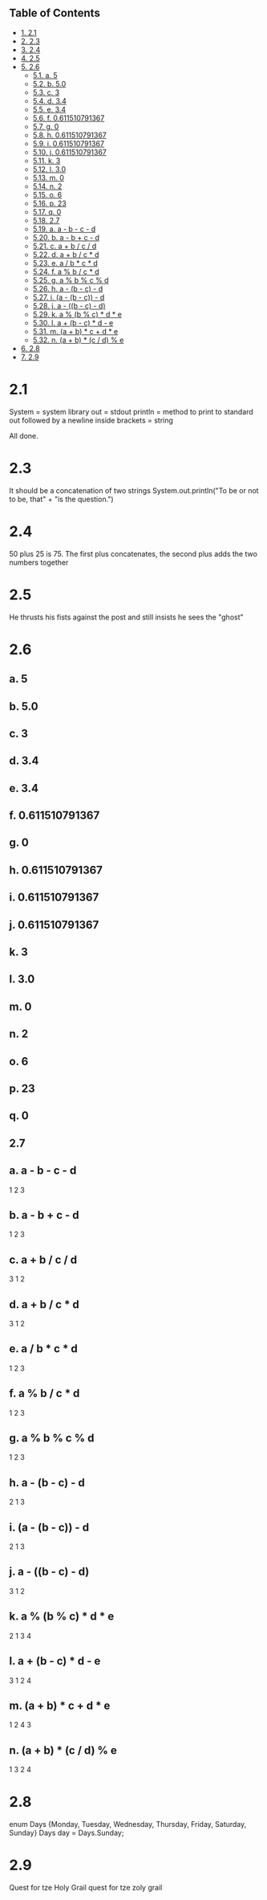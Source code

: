 <div id="table-of-contents">
<h2>Table of Contents</h2>
<div id="text-table-of-contents">
<ul>
<li><a href="#sec-1">1. 2.1</a></li>
<li><a href="#sec-2">2. 2.3</a></li>
<li><a href="#sec-3">3. 2.4</a></li>
<li><a href="#sec-4">4. 2.5</a></li>
<li><a href="#sec-5">5. 2.6</a>
<ul>
<li><a href="#sec-5-1">5.1. a. 5</a></li>
<li><a href="#sec-5-2">5.2. b. 5.0</a></li>
<li><a href="#sec-5-3">5.3. c. 3</a></li>
<li><a href="#sec-5-4">5.4. d. 3.4</a></li>
<li><a href="#sec-5-5">5.5. e. 3.4</a></li>
<li><a href="#sec-5-6">5.6. f. 0.611510791367</a></li>
<li><a href="#sec-5-7">5.7. g. 0</a></li>
<li><a href="#sec-5-8">5.8. h. 0.611510791367</a></li>
<li><a href="#sec-5-9">5.9. i. 0.611510791367</a></li>
<li><a href="#sec-5-10">5.10. j. 0.611510791367</a></li>
<li><a href="#sec-5-11">5.11. k. 3</a></li>
<li><a href="#sec-5-12">5.12. l. 3.0</a></li>
<li><a href="#sec-5-13">5.13. m. 0</a></li>
<li><a href="#sec-5-14">5.14. n. 2</a></li>
<li><a href="#sec-5-15">5.15. o. 6</a></li>
<li><a href="#sec-5-16">5.16. p. 23</a></li>
<li><a href="#sec-5-17">5.17. q. 0</a></li>
<li><a href="#sec-5-18">5.18. 2.7</a></li>
<li><a href="#sec-5-19">5.19. a. a - b - c - d</a></li>
<li><a href="#sec-5-20">5.20. b. a - b + c - d</a></li>
<li><a href="#sec-5-21">5.21. c. a + b / c / d</a></li>
<li><a href="#sec-5-22">5.22. d. a + b / c * d</a></li>
<li><a href="#sec-5-23">5.23. e. a / b * c * d</a></li>
<li><a href="#sec-5-24">5.24. f. a % b / c * d</a></li>
<li><a href="#sec-5-25">5.25. g. a % b % c % d</a></li>
<li><a href="#sec-5-26">5.26. h. a - (b - c) - d</a></li>
<li><a href="#sec-5-27">5.27. i. (a - (b - c)) - d</a></li>
<li><a href="#sec-5-28">5.28. j. a - ((b - c) - d)</a></li>
<li><a href="#sec-5-29">5.29. k. a % (b % c) * d * e</a></li>
<li><a href="#sec-5-30">5.30. l. a + (b - c) * d - e</a></li>
<li><a href="#sec-5-31">5.31. m. (a + b) * c + d * e</a></li>
<li><a href="#sec-5-32">5.32. n. (a + b) * (c / d) % e</a></li>
</ul>
</li>
<li><a href="#sec-6">6. 2.8</a></li>
<li><a href="#sec-7">7. 2.9</a></li>
</ul>
</div>
</div>

# 2.1<a id="sec-1" name="sec-1"></a>

System = system library
out = stdout
println = method to print to standard out followed by a newline
inside brackets = string

All done.

# 2.3<a id="sec-2" name="sec-2"></a>

It should be a concatenation of two strings
System.out.println("To be or not to be, that" +
                   "is the question.")

# 2.4<a id="sec-3" name="sec-3"></a>

50 plus 25 is 75.
The first plus concatenates, the second plus adds the two numbers together

# 2.5<a id="sec-4" name="sec-4"></a>

He thrusts his fists
   against the post
and still insists
   he sees the "ghost"

# 2.6<a id="sec-5" name="sec-5"></a>

## a. 5<a id="sec-5-1" name="sec-5-1"></a>

## b. 5.0<a id="sec-5-2" name="sec-5-2"></a>

## c. 3<a id="sec-5-3" name="sec-5-3"></a>

## d. 3.4<a id="sec-5-4" name="sec-5-4"></a>

## e. 3.4<a id="sec-5-5" name="sec-5-5"></a>

## f. 0.611510791367<a id="sec-5-6" name="sec-5-6"></a>

## g. 0<a id="sec-5-7" name="sec-5-7"></a>

## h. 0.611510791367<a id="sec-5-8" name="sec-5-8"></a>

## i. 0.611510791367<a id="sec-5-9" name="sec-5-9"></a>

## j. 0.611510791367<a id="sec-5-10" name="sec-5-10"></a>

## k. 3<a id="sec-5-11" name="sec-5-11"></a>

## l. 3.0<a id="sec-5-12" name="sec-5-12"></a>

## m. 0<a id="sec-5-13" name="sec-5-13"></a>

## n. 2<a id="sec-5-14" name="sec-5-14"></a>

## o. 6<a id="sec-5-15" name="sec-5-15"></a>

## p. 23<a id="sec-5-16" name="sec-5-16"></a>

## q. 0<a id="sec-5-17" name="sec-5-17"></a>

## 2.7<a id="sec-5-18" name="sec-5-18"></a>

## a. a - b - c - d<a id="sec-5-19" name="sec-5-19"></a>

1   2   3

## b. a - b + c - d<a id="sec-5-20" name="sec-5-20"></a>

1   2   3

## c. a + b / c / d<a id="sec-5-21" name="sec-5-21"></a>

3   1   2

## d. a + b / c \* d<a id="sec-5-22" name="sec-5-22"></a>

3   1   2

## e. a / b \* c \* d<a id="sec-5-23" name="sec-5-23"></a>

1   2   3

## f. a % b / c \* d<a id="sec-5-24" name="sec-5-24"></a>

1   2   3

## g. a % b % c % d<a id="sec-5-25" name="sec-5-25"></a>

1   2   3

## h. a - (b - c) - d<a id="sec-5-26" name="sec-5-26"></a>

2    1    3

## i. (a - (b - c)) - d<a id="sec-5-27" name="sec-5-27"></a>

2    1     3

## j. a - ((b - c) - d)<a id="sec-5-28" name="sec-5-28"></a>

3     1    2

## k. a % (b % c) \* d \* e<a id="sec-5-29" name="sec-5-29"></a>

2    1    3   4

## l. a + (b - c) \* d - e<a id="sec-5-30" name="sec-5-30"></a>

3    1    2   4

## m. (a + b) \* c + d \* e<a id="sec-5-31" name="sec-5-31"></a>

1    2   4   3

## n. (a + b) \* (c / d) % e<a id="sec-5-32" name="sec-5-32"></a>

1    3    2    4

# 2.8<a id="sec-6" name="sec-6"></a>

enum Days {Monday, Tuesday, Wednesday, Thursday, Friday, Saturday, Sunday}
Days day = Days.Sunday;

# 2.9<a id="sec-7" name="sec-7"></a>

Quest for tze Holy Grail quest for tze zoly grail